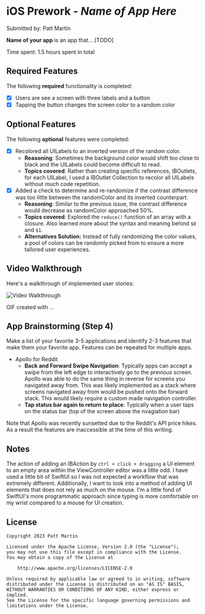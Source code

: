 # iOS Prework - *Name of App Here*

Submitted by: Patt Martin

**Name of your app** is an app that... [TODO] 

Time spent: 1.5 hours spent in total

## Required Features

The following **required** functionality is completed:
- [x] Users are see a screen with three labels and a button
- [x] Tapping the button changes the screen color to a random color

## Optional Features

The following **optional** features were completed:
- [x] Recolored all UILabels to an inverted version of the random color.
    - **Reasoning**: Sometimes the background color would shift too close to black and the UILabels could become difficult to read.
    - **Topics covered**: Rather than creating specific references, IBOutlets, for each UILabel, I used a IBOutlet Collection to recolor all UILabels without much code repetition.
- [x] Added a check to determine and re-randomize if the contrast difference was too little between the randomColor and its inverted counterpart.
    - **Reasoning**: Similar to the previous issue, the contrast difference would decrease as randomColor approached 50%.
    - **Topics covered**: Explored the `reduce()` function of an array with a closure. Also learned more about the syntax and meaning behind `$0` and `$1`. 
    - **Alternatives Solution:** Instead of fully randomizing the color values, a pool of colors can be randomly picked from to ensure a more tailored user experiences.
 
## Video Walkthrough

Here's a walkthrough of implemented user stories:

<img src='http://i.imgur.com/link/to/your/gif/file.gif' title='Video Walkthrough' width='' alt='Video Walkthrough' />

<!-- Replace this with whatever GIF tool you used! -->
GIF created with ...  
<!-- Recommended tools:
[Kap](https://getkap.co/) for macOS
[ScreenToGif](https://www.screentogif.com/) for Windows
[peek](https://github.com/phw/peek) for Linux. -->

## App Brainstorming (Step 4)
Make a list of your favorite 3-5 applications and identify 2-3 features that make them your favorite app. Features can be repeated for multiple apps.
- Apollo for Reddit
    - **Back and Forward Swipe Navigation**: Typically apps can accept a swipe from the left edge to interactively go to the previous screen. Apollo was able to do the same thing in reverse for screens you navigated away from. This was likely implemented as a stack where screens navigated away from would be pushed onto the forward stack. This would likely require a custom made navigation controller.
    - **Tap status bar again to return to place**: Typically when a user taps on the status bar (top of the screen above the nvagiation bar)

Note that Apollo was recently sunsetted due to the Reddit's API price hikes. As a result the features are inaccessible at the time of this writing.


## Notes

The action of adding an IBAction by `ctrl + click + dragging` a UI element to an empty area within the ViewController editor was a little odd.
I have used a little bit of SwiftUI so I was not expected a workflow that was extremely different.
Additionally, I want to look into a method of adding UI elements that does not rely as much on the mouse. I'm a little fond of SwiftUI's more programmatic approach since typing is more comfortable on my wrist compared to a mouse for UI creation.

## License

    Copyright 2023 Patt Martin

    Licensed under the Apache License, Version 2.0 (the "License");
    you may not use this file except in compliance with the License.
    You may obtain a copy of the License at

        http://www.apache.org/licenses/LICENSE-2.0

    Unless required by applicable law or agreed to in writing, software
    distributed under the License is distributed on an "AS IS" BASIS,
    WITHOUT WARRANTIES OR CONDITIONS OF ANY KIND, either express or implied.
    See the License for the specific language governing permissions and
    limitations under the License.